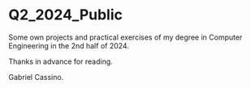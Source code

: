 # Q2_2024_Public

Some own projects and practical exercises 
of my degree in Computer Engineering 
in the 2nd half of 2024.

Thanks in advance for reading.


Gabriel Cassino.
